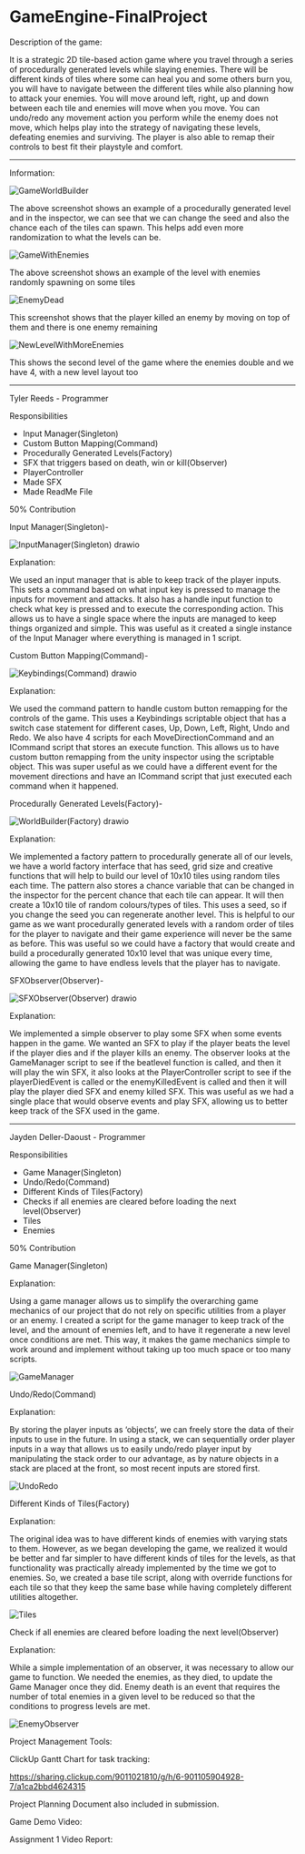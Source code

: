 # GameEngine-FinalProject

Description of the game:

It is a strategic 2D tile-based action game where you travel through a series of procedurally generated levels while slaying enemies. There will be different kinds of tiles where some can heal you and some others burn you, you will have to navigate between the different tiles while also planning how to attack your enemies.  You will move around left, right, up and down between each tile and enemies will move when you move. You can undo/redo any movement action you perform while the enemy does not move, which helps play into the strategy of navigating these levels, defeating enemies and surviving. The player is also able to remap their controls to best fit their playstyle and comfort. 

------

Information: 

![GameWorldBuilder](https://github.com/user-attachments/assets/758254c6-4e61-4cf9-8ece-19b921792bb6)

The above screenshot shows an example of a procedurally generated level and in the inspector, we can see that we can change the seed and also the chance each of the tiles can spawn. This helps add even more randomization to what the levels can be. 

![GameWithEnemies](https://github.com/user-attachments/assets/6ba67168-67d8-464a-8982-6feb4129f191)

The above screenshot shows an example of the level with enemies randomly spawning on some tiles 

![EnemyDead](https://github.com/user-attachments/assets/2fc8df02-0a49-4685-9678-a1d5f940c588)

This screenshot shows that the player killed an enemy by moving on top of them and there is one enemy remaining

![NewLevelWithMoreEnemies](https://github.com/user-attachments/assets/ea24e118-0f53-4c15-ac49-e43e98a6110f)

This shows the second level of the game where the enemies double and we have 4, with a new level layout too

------

Tyler Reeds - Programmer

Responsibilities 
- Input Manager(Singleton)
- Custom Button Mapping(Command)
- Procedurally Generated Levels(Factory)
- SFX that triggers based on death, win or kill(Observer)
- PlayerController
- Made SFX
- Made ReadMe File 

50% Contribution

Input Manager(Singleton)- 

![InputManager(Singleton) drawio](https://github.com/user-attachments/assets/e993e304-b95f-4743-bb9f-2b733c47486e)

Explanation: 

We used an input manager that is able to keep track of the player inputs. This sets a command based on what input key is pressed to manage the inputs for movement and attacks. It also has a handle input function to check what key is pressed and to execute the corresponding action. This allows us to have a single space where the inputs are managed to keep things organized and simple. This was useful as it created a single instance of the Input Manager where everything is managed in 1 script. 

Custom Button Mapping(Command)-

![Keybindings(Command) drawio](https://github.com/user-attachments/assets/3aaab762-c401-46c1-9ab1-b058060d693b)

Explanation:

We used the command pattern to handle custom button remapping for the controls of the game. This uses a Keybindings scriptable object that has a switch case statement for different cases, Up, Down, Left, Right, Undo and Redo. We also have 4 scripts for each MoveDirectionCommand and an ICommand script that stores an execute function. This allows us to have custom button remapping from the unity inspector using the scriptable object. This was super useful as we could have a different event for the movement directions and have an ICommand script that just executed each command when it happened. 

Procedurally Generated Levels(Factory)-

![WorldBuilder(Factory) drawio](https://github.com/user-attachments/assets/dfec4358-1cca-4e73-9617-2db8c1da99ce)

Explanation:

We implemented a factory pattern to procedurally generate all of our levels, we have a world factory interface that has seed, grid size and creative functions that will help to build our level of 10x10 tiles using random tiles each time. The pattern also stores a chance variable that can be changed in the inspector for the percent chance that each tile can appear. It will then create a 10x10 tile of random colours/types of tiles. This uses a seed, so if you change the seed you can regenerate another level. This is helpful to our game as we want procedurally generated levels with a random order of tiles for the player to navigate and their game experience will never be the same as before. This was useful so we could have a factory that would create and build a procedurally generated 10x10 level that was unique every time, allowing the game to have endless levels that the player has to navigate. 

SFXObserver(Observer)- 

![SFXObserver(Observer) drawio](https://github.com/user-attachments/assets/c57cfcb0-c38b-4f14-a89d-53a36f6b5b9c)

Explanation:

We implemented a simple observer to play some SFX when some events happen in the game. We wanted an SFX to play if the player beats the level if the player dies and if the player kills an enemy. The observer looks at the GameManager script  to see if the beatlevel function is called, and then it will play the win SFX, it also looks at the PlayerController script to see if the playerDiedEvent is called or the enemyKilledEvent is called and then it will play the player died SFX and enemy killed SFX. This was useful as we had a single place that would observe events and play SFX, allowing us to better keep track of the SFX used in the game. 

------

Jayden Deller-Daoust - Programmer

Responsibilities 
- Game Manager(Singleton)
- Undo/Redo(Command)
- Different Kinds of Tiles(Factory)
- Checks if all enemies are cleared before loading the next level(Observer)
- Tiles
- Enemies 

50% Contribution

Game Manager(Singleton)

Explanation: 

Using a game manager allows us to simplify the overarching game mechanics of our project that do not rely on specific utilities from a player or an enemy. I created a script for the game manager to keep track of the level, and the amount of enemies left, and to have it regenerate a new level once conditions are met. This way, it makes the game mechanics simple to work around and implement without taking up too much space or too many scripts.

![GameManager](https://github.com/user-attachments/assets/1cdd3268-553c-4c25-ab1e-174d6354346a)

Undo/Redo(Command)

Explanation:

By storing the player inputs as ‘objects’, we can freely store the data of their inputs to use in the future. In using a stack, we can sequentially order player inputs in a way that allows us to easily undo/redo player input by manipulating the stack order to our advantage, as by nature objects in a stack are placed at the front, so most recent inputs are stored first.

![UndoRedo](https://github.com/user-attachments/assets/5ae3608a-353f-4b22-bd37-d1945152b5e0)

Different Kinds of Tiles(Factory)

Explanation:

The original idea was to have different kinds of enemies with varying stats to them. However, as we began developing the game, we realized it would be better and far simpler to have different kinds of tiles for the levels, as that functionality was practically already implemented by the time we got to enemies. So, we created a base tile script, along with override functions for each tile so that they keep the same base while having completely different utilities altogether.

![Tiles](https://github.com/user-attachments/assets/1582dfd3-455b-48db-b49d-719faffe5618)

Check if all enemies are cleared before loading the next level(Observer)

Explanation: 

While a simple implementation of an observer, it was necessary to allow our game to function. We needed the enemies, as they died, to update the Game Manager once they did. Enemy death is an event that requires the number of total enemies in a given level to be reduced so that the conditions to progress levels are met.

![EnemyObserver](https://github.com/user-attachments/assets/a6b9b3e3-dca4-479b-bb14-663762799b97)

Project Management Tools: 

ClickUp Gantt Chart for task tracking:

https://sharing.clickup.com/9011021810/g/h/6-901105904928-7/a1ca2bbd4624315

Project Planning Document also included in submission.

Game Demo Video:



Assignment 1 Video Report: 


